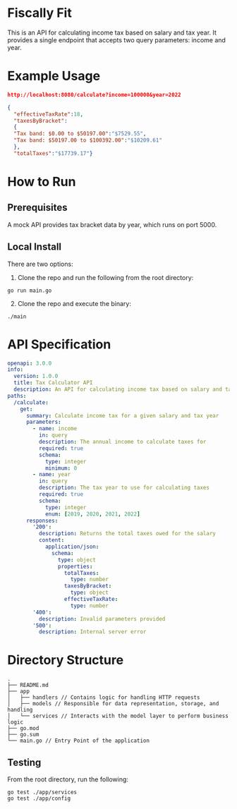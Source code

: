 # Fiscally Fit

This is an API for calculating income tax based on salary and tax year. It provides a single endpoint that accepts two query parameters: income and year.

# Example Usage
```json
http://localhost:8080/calculate?income=100000&year=2022

{
  "effectiveTaxRate":18,
  "taxesByBracket":
  { 
  "Tax band: $0.00 to $50197.00":"$7529.55",
  "Tax band: $50197.00 to $100392.00":"$10209.61"
  },
  "totalTaxes":"$17739.17"}
```

# How to Run
## Prerequisites
A mock API provides tax bracket data by year, which runs on port 5000. 

## Local Install
There are two options:
1. Clone the repo and run the following from the root directory:
```
go run main.go
```

2. Clone the repo and execute the binary:
```
./main
```

# API Specification

```yaml
openapi: 3.0.0
info:
  version: 1.0.0
  title: Tax Calculator API
  description: An API for calculating income tax based on salary and tax year
paths:
  /calculate:
    get:
      summary: Calculate income tax for a given salary and tax year
      parameters:
        - name: income
          in: query
          description: The annual income to calculate taxes for
          required: true
          schema:
            type: integer
            minimum: 0
        - name: year
          in: query
          description: The tax year to use for calculating taxes
          required: true
          schema:
            type: integer
            enum: [2019, 2020, 2021, 2022]
      responses:
        '200':
          description: Returns the total taxes owed for the salary
          content:
            application/json:
              schema:
                type: object
                properties:
                  totalTaxes:
                    type: number
                  taxesByBracket:
                    type: object
                  effectiveTaxRate:
                    type: number
        '400':
          description: Invalid parameters provided
        '500':
          description: Internal server error
```

# Directory Structure
``` 
.
├── README.md
├── app
│   ├── handlers // Contains logic for handling HTTP requests
│   ├── models // Responsible for data representation, storage, and handling
│   └── services // Interacts with the model layer to perform business logic
├── go.mod
├── go.sum
└── main.go // Entry Point of the application

```

## Testing
From the root directory, run the following:
```
go test ./app/services
go test ./app/config
```

